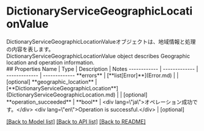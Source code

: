 # DictionaryServiceGeographicLocationValue

<div lang=\"ja\">DictionaryServiceGeographicLocationValueオブジェクトは、地域情報と処理の内容を表します。</div> <div lang=\"en\">DictionaryServiceGeographicLocationValue object describes Geographic location and operation information.</div> 
## Properties
Name | Type | Description | Notes
------------ | ------------- | ------------- | -------------
**errors** | [**list[Error]**](Error.md) |  | [optional] 
**geographic_location** | [**DictionaryServiceGeographicLocation**](DictionaryServiceGeographicLocation.md) |  | [optional] 
**operation_succeeded** | **bool** | &lt;div lang&#x3D;\&quot;ja\&quot;&gt;オペレーション成功です。&lt;/div&gt; &lt;div lang&#x3D;\&quot;en\&quot;&gt;Operation is successful.&lt;/div&gt;  | [optional] 

[[Back to Model list]](../README.md#documentation-for-models) [[Back to API list]](../README.md#documentation-for-api-endpoints) [[Back to README]](../README.md)


